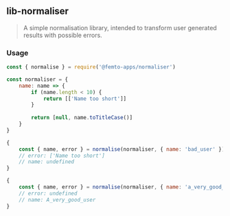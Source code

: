 ## lib-normaliser

> A simple normalisation library, intended to transform user generated results with possible errors.

### Usage

```javascript
const { normalise } = require('@femto-apps/normaliser')

const normaliser = {
    name: name => {
        if (name.length < 10) {
            return [['Name too short']]
        }
        
        return [null, name.toTitleCase()]
    }
}

{
    const { name, error } = normalise(normaliser, { name: 'bad_user' })
    // error: ['Name too short']
    // name: undefined
}

{
    const { name, error } = normalise(normaliser, { name: 'a_very_good_user' })
    // error: undefined
    // name: A_very_good_user
}
```